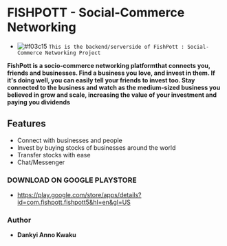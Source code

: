 # FISHPOTT - Social-Commerce Networking 
- ![#f03c15](https://via.placeholder.com/15/f03c15/000000?text=+) `This is the backend/serverside of FishPott : Social-Commerce Networking Project`

**FishPott is a socio-commerce networking platformthat connects you, friends and businesses. Find a business you love, and invest in them. If it's doing well, you can easily tell your friends to invest too. Stay connected to the business and watch as the medium-sized business you believed in grow and scale, increasing the value of your investment and paying you dividends**

## Features
* Connect with businesses and people
* Invest by buying stocks of businesses around the world
* Transfer stocks with ease
* Chat/Messenger


### DOWNLOAD ON GOOGLE PLAYSTORE
- <a href="https://play.google.com/store/apps/details?id=com.fishpott.fishpott5&hl=en&gl=US" target="_blank">https://play.google.com/store/apps/details?id=com.fishpott.fishpott5&hl=en&gl=US</a>

### Author

* **Dankyi Anno Kwaku**


